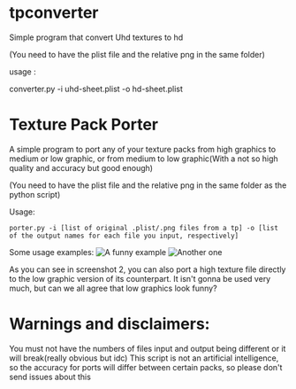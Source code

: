 # tpconverter

Simple program that convert Uhd textures to hd

(You need to have the plist file and the relative png in the same folder)

usage :

converter.py -i uhd-sheet.plist -o hd-sheet.plist
# Texture Pack Porter

A simple program to port any of your texture packs from high graphics to medium or low graphic, or from medium to low graphic(With a not so high quality and accuracy but good enough)

(You need to have the plist file and the relative png in the same folder as the python script)

Usage:

```porter.py -i [list of original .plist/.png files from a tp] -o [list of the output names for each file you input, respectively]```

Some usage examples:
![A funny example](https://cdn.discordapp.com/attachments/776630512327458837/845705289382625380/Screenshot_2021-05-22-23-47-59-580_com.termux.png)
![Another one](https://cdn.discordapp.com/attachments/776630512327458837/845705300447330324/Screenshot_2021-05-22-23-50-33-821_com.termux.png)

As you can see in screenshot 2, you can also port a high texture file directly to the low graphic version of its counterpart. It isn't gonna be used very much, but can we all agree that low graphics look funny?

# Warnings and disclaimers:

You must not have the numbers of files input and output being different or it will break(really obvious but idc)
This script is not an artificial intelligence, so the accuracy for ports will differ between certain packs, so please don't send issues about this
